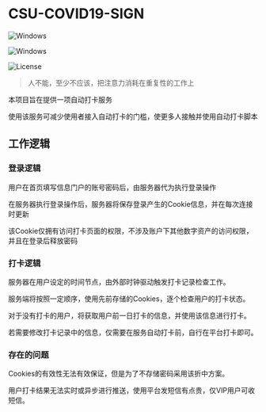 # CSU-COVID19-SIGN

![Windows](https://img.shields.io/badge/Web-Vue-green.svg)

![Windows](https://img.shields.io/badge/Server-Python-green.svg)

![License](https://img.shields.io/badge/License-MPL_2.0-orange.svg)

> 人不能，至少不应该，把注意力消耗在重复性的工作上

本项目旨在提供一项自动打卡服务

使用该服务可减少使用者接入自动打卡的门槛，使更多人接触并使用自动打卡脚本



## 工作逻辑

### 登录逻辑

用户在首页填写信息门户的账号密码后，由服务器代为执行登录操作

在服务器执行登录操作后，服务器将保存登录产生的Cookie信息，并在每次连接时更新

该Cookie仅拥有访问打卡页面的权限，不涉及账户下其他数字资产的访问权限，并且在登录后释放密码

### 打卡逻辑

服务器在用户设定的时间节点，由外部时钟驱动触发打卡记录检查工作。

服务端将按照一定顺序，使用先前存储的Cookies，逐个检查用户的打卡状态。

对于没有打卡的用户，将获取用户前一日打卡的信息，并使用该信息进行打卡。

若需要修改打卡记录中的信息，仅需要在服务自动打卡前，自行在平台打卡即可。

### 存在的问题

Cookies的有效性无法有效保证，但是为了不存储密码采用该折中方案。

用户打卡结果无法实时或异步进行推送，使用平台发短信有点贵，仅VIP用户可收短信。



